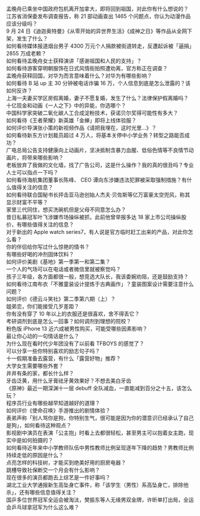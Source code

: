 孟晚舟已乘坐中国政府包机离开加拿大，即将回到祖国，对此你有什么想说的？  
江苏省消保委发布调查报告，称 21 部动画查出 1465 个问题点，你认为动漫作品应该分级吗？  
9 月 24 日《迪迦奥特曼》《从零开始的异世界生活》《成神之日》等作品从全网下架，发生了什么？  
如何看待媒体报道烟台男子 4300 万元个人捐款被街道转走，反遭起诉被「逼捐」2855 万成老赖？  
如何看待孟晚舟女士获释演讲「感谢祖国和人民的支持」？  
如何看待游客穿明朝服饰在日式风情街拍照遭劝离，官方称正在调查？  
孟晚舟获释回国，对华为而言意味着什么？对华为有哪些影响？  
如何看待 B 站 up 主 30 分钟被电话诈骗 16 万，个人信息到底是怎么泄露的？该如何反诈？  
上海一夫妻买学区房假离婚，妻子不愿复婚，发生了什么？法律保护假离婚吗？  
十亿现金和动画《一人之下》中的异能，你选哪个？  
中国科学家突破二氧化碳人工合成淀粉技术，获诺贝尔奖得可能性有多大？  
如何看待《王者荣耀》新英雄「金蝉」即将上线体验服？  
如何评价导演张小策的新视频作品《请把我埋在，这时光里...》？  
如何看待新东方计划裁员超过 4 万人，将基本关停中小学业务？转型之路能否成功？  
广电总局公告支持健康向上动画片，坚决抵制含暴力血腥、低俗色情等不良情节动画片，将带来哪些影响？  
老板放弃了我做的文化墙，找了广告公司，这是什么操作？我的真的很丑吗？专业人士可以指点一下吗？  
如何看待海航集团董事长陈峰、 CEO 谭向东涉嫌违法犯罪被采取强制措施？有什么值得关注的信息？  
如何看待联合国秘书长抨击亚马逊创始人杰夫·贝佐斯等亿万富豪太空兜风，称其显示财富不平等？  
家里三代同住，想买洗碗机但是父母不同意怎么办？  
昔日私募冠军叶飞涉嫌市场操纵被抓，此前他曾举报多达 18 家上市公司操纵股价，有哪些值得关注的信息？  
对于新出的 Apple watch  series7，有人说是官方临时赶工出来的产品，对此你怎么看？  
你的伴侣给你写过什么惊艳的情书？  
有哪些好喝的冲剂固体饮料？  
如何评价美剧《基地》第一季第一和第二集？  
一个人的气场可以在电话或者微信里就被察觉吗？  
孩子三年级，各方面都很一般，想竞选大队长，我该委婉劝阻，还是鼓励支持？  
如何看待江南布衣「不雅童装设计提炼于古典画作」？童装图案设计需要注意什么问题？  
如何评价《德云斗笑社》第二季第六期（上）？  
姐弟恋，你们能接受几岁差距？  
你有没有穿了 10 年以上的衣服还是很喜欢，舍不得丢它？  
考研调剂到底是怎么一回事？如何调剂到理想的院校？  
粉色版 iPhone 13 近六成被男性购买，可能受哪些因素影响？  
最让你心动的一句情话是什么？  
为什么现在看时代少年团没有了以前看 TFBOYS 的感觉了？  
可以分享一些你特别喜欢的励志句子吗？  
十一假期准备去露营，有什么「露营好物」推荐？  
大学女生需要哪些外套？  
井井有条的家，都长什么样？  
牙齿泛黄，用什么牙膏祛牙黄效果好？不想去美白牙齿  
《原神》最近一期深渊十一层 debuff 全队减血，一直能减到百分之十五，该怎么玩？  
程序员行业有哪些越早知道越好的道理？  
如何评价《使命召唤》手游推出的剧情体验？  
表弟声称「别人骂你是狗，你特别生气，很可能是因为你的潜意识已经承认了自己是狗」，如何看待这种观点？  
影视剧中演员在表演「公主抱」时看上去都很轻松，甚至男主可以抱着女主跑，现实中是如何拍摄的？  
如何看待近年来中小学教师队伍中男性教师比例呈现逐年下降的趋势？男教师比例持续走低的原因是什么？  
点亮怎样的科技树，才能买到绝美好用的厨房电器？  
跳槽导致社保断交一个月会有什么影响？  
现在很多的演员都跑去上综艺是一件好事吗？  
湖北工业大学通报新生高坠身亡事件，称「该学生（男性）系高坠身亡，排除他杀」，还有哪些信息值得关注？  
国乒多位世界冠军全运会被淘汰，樊振东等人无缘男双金牌，许昕单打出局，全运会乒乓球拿冠军为什么这么难？  
